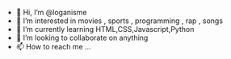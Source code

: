 - 👋 Hi, I’m @loganisme
- 👀 I’m interested in movies , sports , programming , rap , songs
- 🌱 I’m currently learning HTML,CSS,Javascript,Python
- 💞️ I’m looking to collaborate on anything
- 📫 How to reach me ...
<!---
loganisme/loganisme is a ✨ special ✨ repository because its `README.md` (this file) appears on your GitHub profile.
You can click the Preview link to take a look at your changes.
--->
